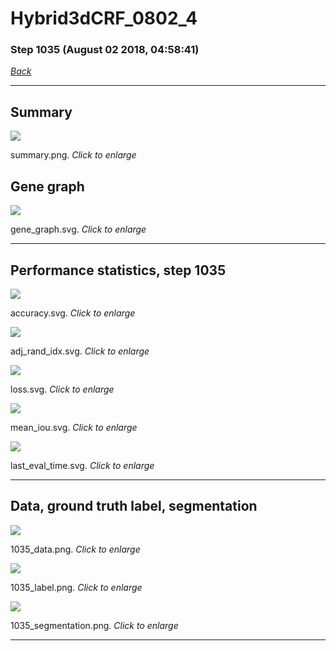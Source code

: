 # Hybrid3dCRF_0802_4

### Step 1035 (August 02 2018, 04:58:41)

[_Back_](..)

---

## Summary

<div class="images"><a href="media/summary.png"><img  src="media/summary.png" align="center"></a><p>summary.png. <i>Click to enlarge</i></p></div>

## Gene graph

<div class="images"><a href="media/gene_graph.svg"><img  src="media/gene_graph.svg" align="center"></a><p>gene_graph.svg. <i>Click to enlarge</i></p></div>

---

## Performance statistics, step 1035

<div class="images"><a href="media/accuracy.svg"><img class="mini" src="media/accuracy.svg" align="center"></a><p>accuracy.svg. <i>Click to enlarge</i></p></div>
<div class="images"><a href="media/adj_rand_idx.svg"><img class="mini" src="media/adj_rand_idx.svg" align="center"></a><p>adj_rand_idx.svg. <i>Click to enlarge</i></p></div>
<div class="images"><a href="media/loss.svg"><img class="mini" src="media/loss.svg" align="center"></a><p>loss.svg. <i>Click to enlarge</i></p></div>
<div class="images"><a href="media/mean_iou.svg"><img class="mini" src="media/mean_iou.svg" align="center"></a><p>mean_iou.svg. <i>Click to enlarge</i></p></div>
<div class="images"><a href="media/last_eval_time.svg"><img class="mini" src="media/last_eval_time.svg" align="center"></a><p>last_eval_time.svg. <i>Click to enlarge</i></p></div>

---

## Data, ground truth label, segmentation

<div class="images"><a href="media/1035_data.png"><img class="mini" src="media/1035_data.png" align="center"></a><p>1035_data.png. <i>Click to enlarge</i></p></div>
<div class="images"><a href="media/1035_label.png"><img class="mini" src="media/1035_label.png" align="center"></a><p>1035_label.png. <i>Click to enlarge</i></p></div>
<div class="images"><a href="media/1035_segmentation.png"><img class="mini" src="media/1035_segmentation.png" align="center"></a><p>1035_segmentation.png. <i>Click to enlarge</i></p></div>

---


